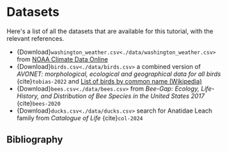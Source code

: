 # Datasets

Here's a list of all the datasets that are available for this tutorial, with the relevant references.

- {Download}`washington_weather.csv<./data/washington_weather.csv>` from [NOAA Climate Data Online](https://www.ncdc.noaa.gov/cdo-web/)
- {Download}`birds.csv<./data/birds.csv>` a combined version of *AVONET: morphological, ecological and geographical data for all birds* {cite}`tobias-2022` and [List of birds by common name (Wikipedia)](https://en.wikipedia.org/wiki/)
- {Download}`bees.csv<./data/bees.csv>` from *Bee-Gap: Ecology, Life-History, and Distribution of Bee Species in the United States 2017* {cite}`bees-2020`
- {Download}`ducks.csv<./data/ducks.csv>` search for Anatidae Leach family from *Catalogue of Life* {cite}`col-2024`


## Bibliography

```{bibliography}
```
